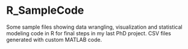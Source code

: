 # R_SampleCode
Some sample files showing data wrangling, visualization and statistical modeling code in R for final steps in my last PhD project.
CSV files generated with custom MATLAB code.
